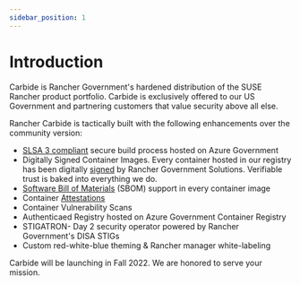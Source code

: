 ```yaml
---
sidebar_position: 1
---
```


# Introduction

Carbide is Rancher Government's hardened distribution of the SUSE Rancher product portfolio. Carbide is exclusively offered to our US Government and partnering customers that value security above all else. 

Rancher Carbide is tactically built with the following enhancements over the community version:
* [SLSA 3 compliant](https://slsa.dev/) secure build process hosted on Azure Government
* Digitally Signed Container Images. Every container hosted in our registry has been digitally [signed](https://rancherfederal.github.io/carbide-docs/docs/registry-docs/validating-images) by Rancher Government Solutions. Verifiable trust is baked into everything we do.
* [Software Bill of Materials](https://www.google.com/url?sa=t&rct=j&q=&esrc=s&source=web&cd=&cad=rja&uact=8&ved=2ahUKEwiW0KSchfL5AhWPkIkEHf6QASQQFnoECAkQAQ&url=https%3A%2F%2Fwww.cisa.gov%2Fsbom&usg=AOvVaw2_RntIRhhNuizqtvNQxmyP) (SBOM) support in every container image
* Container [Attestations](https://www.testifysec.com/blog/what-is-a-supply-chain-attestation/)
* Container Vulnerability Scans
* Authenticaed Registry hosted on Azure Government Container Registry
* STIGATRON- Day 2 security operator powered by Rancher Government's DISA STIGs 
* Custom red-white-blue theming & Rancher manager white-labeling

Carbide will be launching in Fall 2022. We are honored to serve your mission.